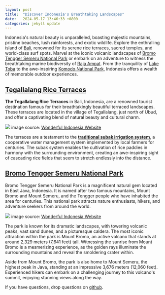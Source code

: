 ```yaml
---
layout: post
title:  "Discover Indonesia's Breathtaking Landscapes"
date:   2024-05-17 13:46:33 +0800
categories: jekyll update
---
```

Indonesia's natural beauty is unparalleled, boasting majestic mountains, pristine beaches, lush rainforests, and exotic wildlife. Explore the enthralling island of [Bali][bali], renowned for its serene rice terraces, sacred temples, and world-class surf spots. Marvel at the iconic volcanic landscapes of [Bromo Tengger Semeru National Park][bromo] or embark on an adventure to witness the breathtaking marine biodiversity of [Raja Ampat][raja-ampat]. From the tranquility of [Lake Toba][lake-toba] to the awe-inspiring [Komodo National Park][komodo], Indonesia offers a wealth of memorable outdoor experiences.

## [Tegallalang Rice Terraces][tegallalang]
**The Tegallalang Rice Terraces** in Bali, Indonesia, are a renowned tourist destination famous for their breathtakingly beautiful terraced landscapes. These terraces are located in the village of Tegallalang, just north of Ubud, and offer a captivating blend of natural beauty and cultural charm.

![][1]
image source: [Wonderful Indonesia Website][tegallalang]

The terraces are a testament to the [**traditional subak irrigation system**][subak], a cooperative water management system implemented by local farmers for centuries. The subak system enables the cultivation of rice paddies in harmony with the surrounding environment, creating an awe-inspiring sight of cascading rice fields that seem to stretch endlessly into the distance.


## [Bromo Tengger Semeru National Park][bromo]
Bromo Tengger Semeru National Park is a magnificent natural gem located in East Java, Indonesia. It is named after two famous mountains, Mount Bromo and Mount Semeru, and the Tengger people who have inhabited the area for centuries. This national park attracts nature enthusiasts, hikers, and adventure seekers from around the world.

![][2]
image source: [Wonderful Indonesia Website][bromo2]

The park is known for its dramatic landscapes, with towering volcanic peaks, vast sand dunes, and a picturesque caldera. The most iconic attraction within the park is Mount Bromo, an active volcano that stands at around 2,329 meters (7,641 feet) tall. Witnessing the sunrise from Mount Bromo is a mesmerizing experience, as the golden rays illuminate the surrounding mountains and reveal the smoldering crater within.

Aside from Mount Bromo, the park is also home to Mount Semeru, the highest peak in Java, standing at an impressive 3,676 meters (12,060 feet). Experienced hikers can embark on a challenging journey to this volcano's summit, enjoying stunning views along the way.


 If you have questions, drop questions on [github][github].

[bali]: https://en.wikipedia.org/wiki/Bali
[bromo]: https://en.wikipedia.org/wiki/Bromo_Tengger_Semeru_National_Park
[github]: https://github.com/jesicaelizabeth03
[raja-ampat]: https://en.wikipedia.org/wiki/Raja_Ampat_Islands
[lake-toba]: https://en.wikipedia.org/wiki/Lake_Toba
[komodo]: https://en.wikipedia.org/wiki/Komodo_National_Park
[subak]: https://bali.com/bali/travel-guide/culture/subak-bali-water-irrigation-system/#:~:text=Complexity%20and%20Functioning%3A%20The%20Subak,to%20reach%20the%20rice%20paddies.
[tegallalang]: https://www.indonesia.travel/au/en/destinations/bali-nusa-tenggara/ubud/tegallalang-rice-terrace-a-charm-of-the-green-in-ubud.html
[bromo2]: https://www.indonesia.travel/sg/en/destinations/java/bromo-tengger-semeru-national-park/mount-bromo.html

[1]: https://www.indonesia.travel/content/dam/indtravelrevamp/en/destinations/bali-nusa-tenggara/bali/bali/tegallalang-rice-terrace-a-charm-of-the-green-in-ubud/view.jpg
[2]: https://www.indonesia.travel/content/dam/indtravelrevamp/en/destinations/java/east-java/bromo-tengger-semeru-national-park/point-of-interest/mount-bromo/13ac754b7fc7cdf2094fe85a1d82b

